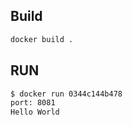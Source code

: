 ## Build

```bash
docker build .
```

## RUN

```bash
$ docker run 0344c144b478
port: 8081
Hello World
```